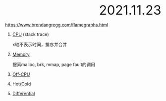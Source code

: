 <div style="text-align:right; font-size:3em;">2021.11.23</div>

https://www.brendangregg.com/flamegraphs.html

1. [CPU](https://www.brendangregg.com/FlameGraphs/cpuflamegraphs.html) (stack trace)

   x轴不表示时间，排序并合并

2. [Memory](https://www.brendangregg.com/FlameGraphs/memoryflamegraphs.html)

   搜索malloc, brk, mmap, page fault的调用

3. [Off-CPU](https://www.brendangregg.com/FlameGraphs/offcpuflamegraphs.html)

   

4. [Hot/Cold](https://www.brendangregg.com/FlameGraphs/hotcoldflamegraphs.html)

5. [Differential](https://www.brendangregg.com/blog/2014-11-09/differential-flame-graphs.html)
